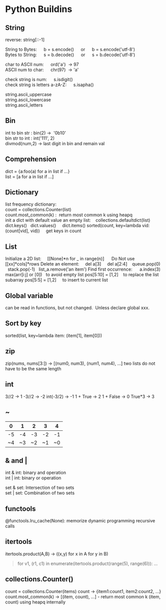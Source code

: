 # Python Buildins 

## String
reverse: string[::-1]   

String to Bytes: &emsp; b = s.encode() &emsp; or &emsp; b = s.encode('utf-8')  \
Bytes to String: &emsp; s = b.decode() &emsp; or &emsp; s = b.decode('utf-8')    

char to ASCII num: &emsp; ord('a')  -> 97  \
ASCII num to char: &emsp; chr(97)  -> 'a' 

check string is num: &emsp; s.isdigit()  \
check string is letters a-zA-Z: &emsp; s.isapha()

string.ascii_uppercase\
string.ascii_lowercase\
string.ascii_letters
     
## Bin
int to bin str : bin(2)  ->  '0b10'    \
bin str to int : int('111', 2)      \
divmod(num,2) -> last digit in bin and remain val

## Comprehension     
dict = {a:foo(a) for a in list if ...}  
list = [a for a in list if ...]

## Dictionary
list frequency dictionary: \
count = collections.Counter(list)          \
count.most_common(k) :  return most common k using heapq    \
init a dict with default value an empty list:    collections.defaultdict(list)
dict.keys()   dict.values()     dict.items()
sorted(count, key=lambda vid: (count[vid], vid))     get keys in count

## List
Initialize a 2D list:     [[None]*n for _ in range(n)]      Do Not use [[xx]*cols]*rows
Delete an element:     del a[3]     del a[2:4]    queue.pop(0)    stack.pop(-1)   list_a.remove('an item')
Find first occurrence:      a.index(3) 
max(arr[i:j] or [0])   to avoid empty list
pos[5:10] = [1,2]    to replace the list subarray
pos[5:5] = [1,2]     to insert to current list

## Global variable
can be read in functions, but not changed.  Unless declare global xxx. 

## Sort by key
sorted(list, key=lambda item: (item[1], item[0]))

## zip
zip(nums, nums[3:])    -> [(num0, num3), (num1, num4), ...]  two lists do not have to be the same length

## int
3//2 -> 1      -3//2 -> -2      int(-3/2) -> -1
1 + True -> 2       1 + False -> 0    True*3 -> 3

## ~
| 0  | 1  | 2  | 3  | 4  |
|----|----|----|----|----|
| -5 | -4 | -3 | -2 | -1 |
| ~4 | ~3 | ~2 | ~1 | ~0 |

## & and |
int & int: binary and operation\
int | int: binary or operation

set & set: Intersection of two sets\
set | set: Combination of two sets

## functools
@functools.lru_cache(None): memorize dynamic programming recursive calls

## itertools
itertools.product(A,B) -> ((x,y) for x in A for y in B)
> for v1, (r1, c1) in enumerate(itertools.product(range(5), range(6))):  ...

## collections.Counter()
count = collections.Counter(items)
count -> {item1:count1, item2:count2, ...}
count.most_common(k) -> [(item, count), ...]
    - return most common k (item, count) using heapq internally